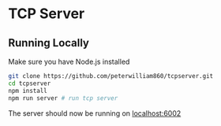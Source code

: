 # TCP Server

## Running Locally

Make sure you have Node.js installed
```sh
git clone https://github.com/peterwilliam860/tcpserver.git
cd tcpserver
npm install
npm run server # run tcp server
```
The server should now be running on [localhost:6002](http://localhost:6002)
